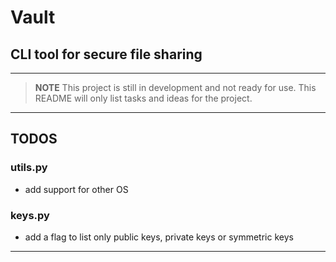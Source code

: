 # Vault

## CLI tool for secure file sharing

---

> **NOTE**
> This project is still in development and not ready for use. This README will only list tasks and ideas for the project.

---

## TODOS

### utils.py

- add support for other OS

### keys.py

- add a flag to list only public keys, private keys or symmetric keys

---
